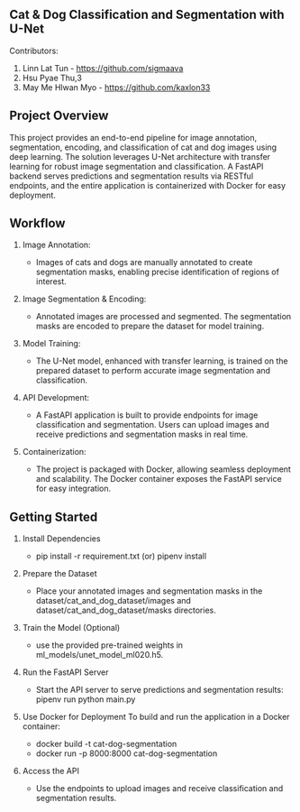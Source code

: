 ## Cat & Dog Classification and Segmentation with U-Net

Contributors:
1. Linn Lat Tun - https://github.com/sigmaava
2. Hsu Pyae Thu,3
3. May Me Hlwan Myo - https://github.com/kaxlon33

## Project Overview

  This project provides an end-to-end pipeline for image annotation, segmentation, encoding, and classification of cat and dog images using deep learning. The solution leverages U-Net architecture with transfer learning for robust image segmentation and classification. A FastAPI backend serves predictions and segmentation results via RESTful endpoints, and the entire application is containerized with Docker for easy deployment.
  
## Workflow

1.  Image Annotation:
     - Images of cats and dogs are manually annotated to create segmentation masks, enabling precise identification of regions of interest.

2.  Image Segmentation & Encoding:
     - Annotated images are processed and segmented. The segmentation masks are encoded to prepare the dataset for model training.

3.  Model Training:
     - The U-Net model, enhanced with transfer learning, is trained on the prepared dataset to perform accurate image segmentation and classification.

4.  API Development:
     - A FastAPI application is built to provide endpoints for image classification and segmentation. Users can upload images and receive predictions and segmentation masks in real time.
        
5.  Containerization:
     - The project is packaged with Docker, allowing seamless deployment and scalability. The Docker container exposes the FastAPI service for easy integration.

##  Getting Started

1.  Install Dependencies
       - pip install -r requirement.txt (or) pipenv install

2.  Prepare the Dataset
       - Place your annotated images and segmentation masks in the dataset/cat_and_dog_dataset/images and dataset/cat_and_dog_dataset/masks directories.
        
3.  Train the Model (Optional)
      - use the provided pre-trained weights in ml_models/unet_model_ml020.h5.

4.  Run the FastAPI Server
     - Start the API server to serve predictions and segmentation results: pipenv run python main.py

5.  Use Docker for Deployment
        To build and run the application in a Docker container:
    - docker build -t cat-dog-segmentation 
    - docker run -p 8000:8000 cat-dog-segmentation

6.  Access the API
     - Use the endpoints to upload images and receive classification and segmentation results.


